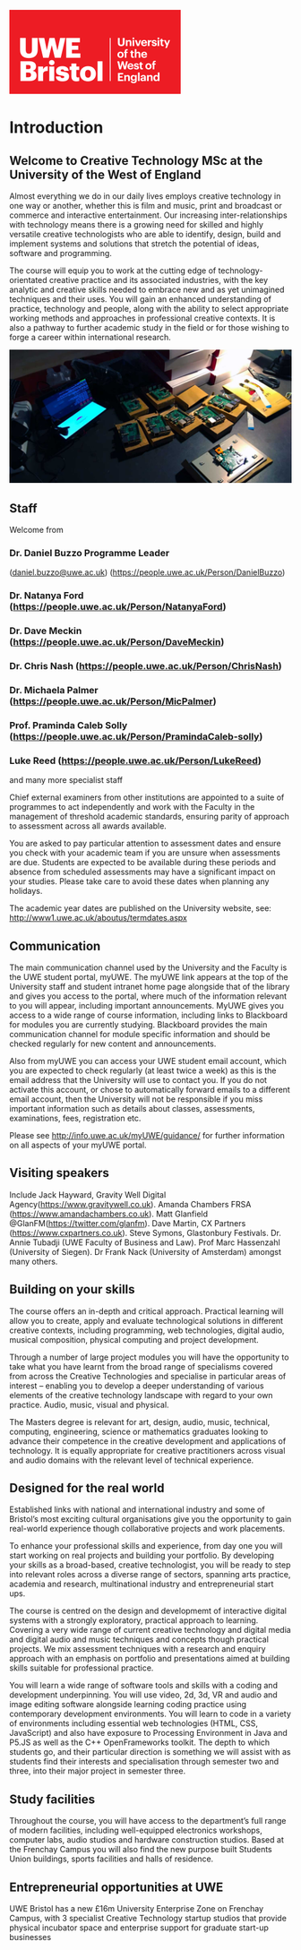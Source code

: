 ![alt text][UWElogo]

[UWElogo]: /images/UWE_Bristol_logo.svg "UWE Bristol Logo"
# Introduction

## Welcome to Creative Technology MSc at the University of the West of England
Almost everything we do in our daily lives employs creative technology in one way or another, whether this is film and music, print and broadcast or commerce and interactive entertainment. Our increasing inter-relationships with technology means there is a growing need for skilled and highly versatile creative technologists who are able to identify, design, build and implement systems and solutions that stretch the potential of ideas, software and programming.

The course will equip you to work at the cutting edge of technology-orientated creative practice and its associated industries, with the key analytic and creative skills needed to embrace new and as yet unimagined techniques and their uses. You will gain an enhanced understanding of practice, technology and people, along with the ability to select appropriate working methods and approaches in professional creative contexts. It is also a pathway to further academic study in the field or for those wishing to forge a career within international research.

![Raspberry Pi mini computers on bench](./images/pi.jpg)
## Staff

Welcome from

### Dr. Daniel Buzzo Programme Leader
(daniel.buzzo@uwe.ac.uk) (https://people.uwe.ac.uk/Person/DanielBuzzo)
### Dr. Natanya Ford (https://people.uwe.ac.uk/Person/NatanyaFord)
### Dr. Dave Meckin (https://people.uwe.ac.uk/Person/DaveMeckin)
### Dr. Chris Nash (https://people.uwe.ac.uk/Person/ChrisNash)
### Dr. Michaela Palmer (https://people.uwe.ac.uk/Person/MicPalmer)
### Prof. Praminda Caleb Solly (https://people.uwe.ac.uk/Person/PramindaCaleb-solly)
### Luke Reed (https://people.uwe.ac.uk/Person/LukeReed)
and many more specialist staff

Chief external examiners from other institutions are appointed to a suite of programmes to act independently and work with the Faculty in the management of threshold academic standards, ensuring parity of approach to assessment across all awards available.

You are asked to pay particular attention to assessment dates and ensure you check with your academic team if you are unsure when assessments are due.  Students are expected to be available during these periods and absence from scheduled assessments may have a significant impact on your studies.  Please take care to avoid these dates when planning any holidays.

The academic year dates are published on the University website, see:
http://www1.uwe.ac.uk/aboutus/termdates.aspx  


## Communication

The main communication channel used by the University and the Faculty is the UWE student portal, myUWE. The myUWE link appears at the top of the University staff and student intranet home page alongside that of the library and gives you access to the portal, where much of the information relevant to you will appear, including important announcements.  MyUWE gives you access to a wide range of course information, including links to Blackboard for modules you are currently studying.  Blackboard provides the main communication channel for module specific information and should be checked regularly for new content and announcements.

Also from myUWE you can access your UWE student email account, which you are expected to check regularly (at least twice a week) as this is the email address that the University will use to contact you.  If you do not activate this account, or chose to automatically forward emails to a different email account, then the University will not be responsible if you miss important information such as details about classes, assessments, examinations, fees, registration etc.

Please see http://info.uwe.ac.uk/myUWE/guidance/ for further information on all aspects of your myUWE portal.


## Visiting speakers
Include Jack Hayward, Gravity Well Digital Agency(https://www.gravitywell.co.uk). Amanda Chambers FRSA (https://www.amandachambers.co.uk). Matt Glanfield @GlanFM(https://twitter.com/glanfm). Dave Martin, CX Partners (https://www.cxpartners.co.uk). Steve Symons, Glastonbury Festivals. Dr. Annie Tubadji (UWE Faculty of Business and Law). Prof Marc Hassenzahl (University of Siegen).   Dr Frank Nack (University of Amsterdam) amongst many others.

## Building on your skills
The course offers an in-depth and critical approach. Practical learning will allow you to create, apply and evaluate technological solutions in different creative contexts, including programming, web technologies, digital audio, musical composition, physical computing and project development.

Through a number of large project modules you will have the opportunity to take what you have learnt from the broad range of specialisms covered from across the Creative Technologies and specialise in particular areas of interest – enabling you to develop a deeper understanding of various elements of the creative technology landscape with regard to your own practice. Audio, music, visual and physical.

The Masters degree is relevant for art, design, audio, music, technical, computing, engineering, science or mathematics graduates looking to advance their competence in the creative development and applications of technology. It is equally appropriate for creative practitioners across visual and audio domains with the relevant level of technical experience.

## Designed for the real world
Established links with national and international industry and some of Bristol’s most exciting cultural organisations give you the opportunity to gain real-world experience though collaborative projects and work placements.

To enhance your professional skills and experience, from day one you will start working on real projects and building your portfolio. By developing your skills as a broad-based, creative technologist, you will be ready to step into relevant roles across a diverse range of sectors, spanning arts practice, academia and research, multinational industry and entrepreneurial start ups.

The course is centred on the design and developmemt of interactive digital systems with a strongly exploratory, practical approach to learning. Covering a very wide range of current creative technology and digital media and digital audio and music techniques and concepts though practical projects. We mix assessment techniques with a research and enquiry approach with an emphasis on portfolio and presentations aimed at building skills suitable for professional practice.

You will learn a wide range of software tools and skills with a coding and development underpinning. You will use video, 2d, 3d, VR and audio and image editing software alongside learning coding practice using contemporary development environments. You will learn to code in a variety of environments including essential web technologies (HTML, CSS, JavaScript) and also have exposure to Processing Environment in Java and P5.JS as well as the C++ OpenFrameworks toolkit. The depth to which students go, and their particular direction is something we will assist with as students find their interests and specialisation through semester two and three, into their major project in semester three.

## Study facilities
Throughout the course, you will have access to the department’s full range of modern facilities, including well-equipped electronics workshops, computer labs, audio studios and hardware construction studios. Based at the Frenchay Campus you will also find the new purpose built Students Union buildings, sports facilities and halls of residence.

## Entrepreneurial opportunities at UWE
UWE Bristol has a new £16m University Enterprise Zone on Frenchay Campus, with 3 specialist Creative Technology startup studios that provide physical incubator space and enterprise support for graduate start-up businesses
